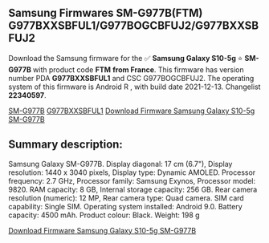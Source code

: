 <h2>Samsung Firmwares SM-G977B(FTM) G977BXXSBFUL1/G977BOGCBFUJ2/G977BXXSBFUJ2</h2>
Download the Samsung firmware for the ✅ <strong>Samsung Galaxy S10-5g </strong> ⭐ <strong>SM-G977B</strong> with product code <strong>FTM</strong> <strong> from France</strong>. This firmware has version number PDA <strong>G977BXXSBFUL1</strong> and CSC G977BOGCBFUJ2. The operating system of this firmware is Android R , with build date 2021-12-13. Changelist <strong>22340597</strong>.


[SM-G977B](https://samfirm.shop/samsung/model/SM-G977B)
[G977BXXSBFUL1](https://samfirm.shop/samsung/pda/G977BXXSBFUL1)
[Download Firmware Samsung Galaxy S10-5g SM-G977B](https://samfirm.shop/samsung/firmware/482007)
<h2>Summary description:</h2>
<p>Samsung Galaxy SM-G977B. Display diagonal: 17 cm (6.7"), Display resolution: 1440 x 3040 pixels, Display type: Dynamic AMOLED. Processor frequency: 2.7 GHz, Processor family: Samsung Exynos, Processor model: 9820. RAM capacity: 8 GB, Internal storage capacity: 256 GB. Rear camera resolution (numeric): 12 MP, Rear camera type: Quad camera. SIM card capability: Single SIM. Operating system installed: Android 9.0. Battery capacity: 4500 mAh. Product colour: Black. Weight: 198 g</p>


[Download Firmware Samsung Galaxy S10-5g SM-G977B](https://samfirm.shop/samsung/firmware/482007)
